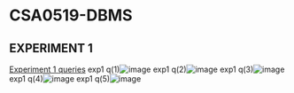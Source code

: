 # CSA0519-DBMS
## EXPERIMENT 1
[Experiment 1 queries](https://github.com/pranithasreec/CSA0519-DBMS/blob/main/EXPERIMENT%201)
exp1 q(1)![image](https://user-images.githubusercontent.com/113974992/191305549-90c6b0e5-5cf2-4e25-a894-d226b7321586.png)
exp1 q(2)![image](https://user-images.githubusercontent.com/113974992/191306467-4e8b3198-f918-4343-828c-8a9c69519fc2.png)
exp1 q(3)![image](https://user-images.githubusercontent.com/113974992/191306897-939d1a91-3dcb-44ce-9a45-695a478872d8.png)
exp1 q(4)![image](https://user-images.githubusercontent.com/113974992/191307041-7fed26c5-9b63-46a7-8478-6f3edea3e9f3.png)
exp1 q(5)![image](https://user-images.githubusercontent.com/113974992/191307233-f1b578a8-8089-424e-a0d0-52f5ab5881c8.png)

